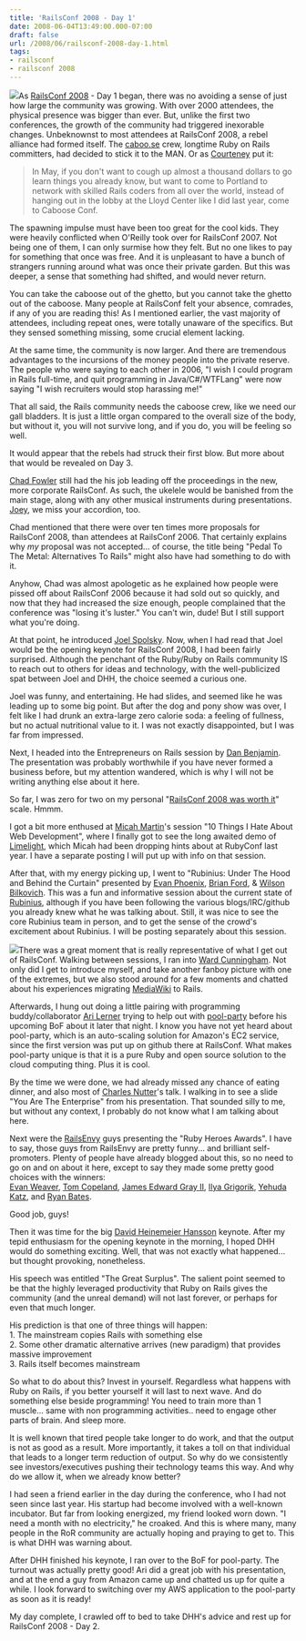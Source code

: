 ```yaml
---
title: 'RailsConf 2008 - Day 1'
date: 2008-06-04T13:49:00.000-07:00
draft: false
url: /2008/06/railsconf-2008-day-1.html
tags: 
- railsconf
- railsconf 2008
---
```


[![](http://1.bp.blogspot.com/_SgxaAaUGqzY/SEdG7hwJ-RI/AAAAAAAABMo/YxS6n7MViO4/s200/05-31-08_0740.jpg)](http://1.bp.blogspot.com/_SgxaAaUGqzY/SEdG7hwJ-RI/AAAAAAAABMo/YxS6n7MViO4/s1600-h/05-31-08_0740.jpg)As [RailsConf 2008](http://en.oreilly.com/rails2008) - Day 1 began, there was no avoiding a sense of just how large the community was growing. With over 2000 attendees, the physical presence was bigger than ever. But, unlike the first two conferences, the growth of the community had triggered inexorable changes. Unbeknownst to most attendees at RailsConf 2008, a rebel alliance had formed itself. The [caboo.se](http://caboo.se/) crew, longtime Ruby on Rails committers, had decided to stick it to the MAN. Or as [Courteney](http://conference.caboose.org/2008/1/30/launch) put it:  

>   
> In May, if you don't want to cough up almost a thousand dollars to go learn things you already know, but want to come to Portland to network with skilled Rails coders from all over the world, instead of hanging out in the lobby at the Lloyd Center like I did last year, come to Caboose Conf.  

  
  
The spawning impulse must have been too great for the cool kids. They were heavily conflicted when O'Reilly took over for RailsConf 2007. Not being one of them, I can only surmise how they felt. But no one likes to pay for something that once was free. And it is unpleasant to have a bunch of strangers running around what was once their private garden. But this was deeper, a sense that something had shifted, and would never return.  
  
You can take the caboose out of the ghetto, but you cannot take the ghetto out of the caboose. Many people at RailsConf felt your absence, comrades, if any of you are reading this! As I mentioned earlier, the vast majority of attendees, including repeat ones, were totally unaware of the specifics. But they sensed something missing, some crucial element lacking.  
  
At the same time, the community is now larger. And there are tremendous advantages to the incursions of the money people into the private reserve. The people who were saying to each other in 2006, "I wish I could program in Rails full-time, and quit programming in Java/C#/WTFLang" were now saying "I wish recruiters would stop harassing me!"  
  
That all said, the Rails community needs the caboose crew, like we need our gall bladders. It is just a little organ compared to the overall size of the body, but without it, you will not survive long, and if you do, you will be feeling so well.  
  
It would appear that the rebels had struck their first blow. But more about that would be revealed on Day 3.  
  
[Chad Fowler](http://chadfowler.com/) still had the his job leading off the proceedings in the new, more corporate RailsConf. As such, the ukelele would be banished from the main stage, along with any other musical instruments during presentations. [Joey](http://www.joeydevilla.com/), we miss your accordion, too.  
  
Chad mentioned that there were over ten times more proposals for RailsConf 2008, than attendees at RailsConf 2006. That certainly explains why _my_ proposal was not accepted... of course, the title being "Pedal To The Metal: Alternatives To Rails" might also have had something to do with it.  
  
Anyhow, Chad was almost apologetic as he explained how people were pissed off about RailsConf 2006 because it had sold out so quickly, and now that they had increased the size enough, people complained that the conference was "losing it's luster." You can't win, dude! But I still support what you're doing.  
  
At that point, he introduced [Joel Spolsky](http://www.joelonsoftware.com/). Now, when I had read that Joel would be the opening keynote for RailsConf 2008, I had been fairly surprised. Although the penchant of the Ruby/Ruby on Rails community IS to reach out to others for ideas and technology, with the well-publicized spat between Joel and DHH, the choice seemed a curious one.  
  
Joel was funny, and entertaining. He had slides, and seemed like he was leading up to some big point. But after the dog and pony show was over, I felt like I had drunk an extra-large zero calorie soda: a feeling of fullness, but no actual nutritional value to it. I was not exactly disappointed, but I was far from impressed.  
  
Next, I headed into the Entrepreneurs on Rails session by [Dan Benjamin](http://hivelogic.com/). The presentation was probably worthwhile if you have never formed a business before, but my attention wandered, which is why I will not be writing anything else about it here.  
  
So far, I was zero for two on my personal "[RailsConf 2008 was worth it](http://deadprogrammersociety.blogspot.com/2008/05/railsconf-2008-better-be-good.html)" scale. Hmmm.  
  
I got a bit more enthused at [Micah Martin](http://blog.8thlight.com/articles/tag/micah)'s session "10 Things I Hate About Web Development", where I finally got to see the long awaited demo of [Limelight](limelight.8thlight.com), which Micah had been dropping hints about at RubyConf last year. I have a separate posting I will put up with info on that session.  
  
After that, with my energy picking up, I went to "Rubinius: Under The Hood and Behind the Curtain" presented by [Evan Phoenix](http://blog.fallingsnow.net/), [Brian Ford](http://blog.brightredglow.com/), & [Wilson Bilkovich](http://metaclass.org/). This was a fun and informative session about the current state of [Rubinius](http://rubini.us/), although if you have been following the various blogs/IRC/github you already knew what he was talking about. Still, it was nice to see the core Rubinius team in person, and to get the sense of the crowd's excitement about Rubinius. I will be posting separately about this session.  
  
[![](http://farm3.static.flickr.com/2074/2539395079_6d1f05b6b7.jpg?v=0)](http://farm3.static.flickr.com/2074/2539395079_6d1f05b6b7.jpg?v=0)There was a great moment that is really representative of what I get out of RailsConf. Walking between sessions, I ran into [Ward Cunningham](http://en.wikipedia.org/wiki/Ward_Cunningham). Not only did I get to introduce myself, and take another fanboy picture with one of the extremes, but we also stood around for a few moments and chatted about his experiences migrating [MediaWiki](http://www.mediawiki.org/wiki/MediaWiki) to Rails.  
  
Afterwards, I hung out doing a little pairing with programming buddy/collaborator [Ari Lerner](http://www.xnot.org/) trying to help out with [pool-party](http://poolpartyrb.com) before his upcoming BoF about it later that night. I know you have not yet heard about pool-party, which is an auto-scaling solution for Amazon's EC2 service, since the first version was put up on github there at RailsConf. What makes pool-party unique is that it is a pure Ruby and open source solution to the cloud computing thing. Plus it is cool.  
  
By the time we were done, we had already missed any chance of eating dinner, and also most of [Charles Nutter](http://headius.blogspot.com/)'s talk. I walking in to see a slide "You Are The Enterprise" from his presentation. That sounded silly to me, but without any context, I probably do not know what I am talking about here.  
  
Next were the [RailsEnvy](http://www.railsenvy.com/) guys presenting the "Ruby Heroes Awards". I have to say, those guys from RailsEnvy are pretty funny... and brilliant self-promoters. Plenty of people have already blogged about this, so no need to go on and on about it here, except to say they made some pretty good choices with the winners:  
[Evan Weaver](http://blog.evanweaver.com/), [Tom Copeland](http://tomcopeland.blogs.com/), [James Edward Gray II](http://blog.grayproductions.net/), [Ilya Grigorik](http://www.igvita.com/), [Yehuda Katz](http://yehudakatz.com/), and [Ryan Bates](http://railscasts.com/).  
  
Good job, guys!  
  
Then it was time for the big [David Heinemeier Hansson](http://www.loudthinking.com/) keynote. After my tepid enthusiasm for the opening keynote in the morning, I hoped DHH would do something exciting. Well, that was not exactly what happened... but thought provoking, nonetheless.  
  
His speech was entitled "The Great Surplus". The salient point seemed to be that the highly leveraged productivity that Ruby on Rails gives the community (and the unreal demand) will not last forever, or perhaps for even that much longer.  
  
His prediction is that one of three things will happen:  
1\. The mainstream copies Rails with something else  
2\. Some other dramatic alternative arrives (new paradigm) that provides massive improvement  
3\. Rails itself becomes mainstream  
  
So what to do about this? Invest in yourself. Regardless what happens with Ruby on Rails, if you better yourself it will last to next wave. And do something else beside programming! You need to train more than 1 muscle... same with non programming activities.. need to engage other parts of brain. And sleep more.  
  
It is well known that tired people take longer to do work, and that the output is not as good as a result. More importantly, it takes a toll on that individual that leads to a longer term reduction of output. So why do we consistently see investors/executives pushing their technology teams this way. And why do we allow it, when we already know better?  
  
I had seen a friend earlier in the day during the conference, who I had not seen since last year. His startup had become involved with a well-known incubator. But far from looking energized, my friend looked worn down. "I need a month with no electricity," he croaked. And this is where many, many people in the RoR community are actually hoping and praying to get to. This is what DHH was warning about.  
  
After DHH finished his keynote, I ran over to the BoF for pool-party. The turnout was actually pretty good! Ari did a great job with his presentation, and at the end a guy from Amazon came up and chatted us up for quite a while. I look forward to switching over my AWS application to the pool-party as soon as it is ready!  
  
My day complete, I crawled off to bed to take DHH's advice and rest up for RailsConf 2008 - Day 2.